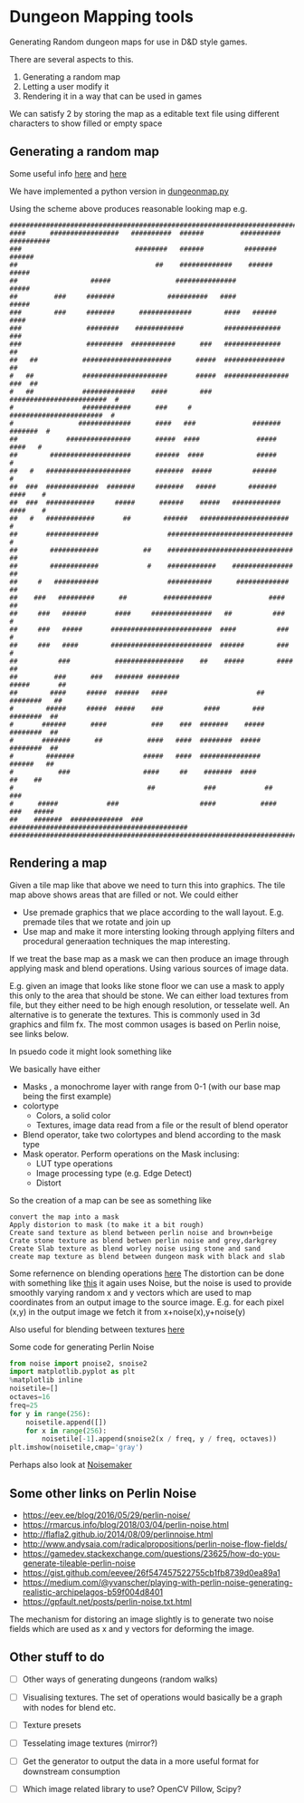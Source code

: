 # Dungeon Mapping tools

Generating Random dungeon maps for use in D&D style games.

There are several aspects to this.
1. Generating a random map
2. Letting a user modify it
3. Rendering it in a way that can be used in games

We can satisfy 2 by storing the map as a editable text file using different characters to show filled or empty space


## Generating a random map

Some useful info [here][1] and [here][2]

We have implemented a python version in [dungeonmap.py](./dungeonmap.py)

Using the scheme above produces reasonable looking map e.g.
```
################################################################################
####      #################   ##########  ######         ##########   ##########
###                            ########   ######          ########        ######
##                                  ##    #############    ######          #####
##                  #####                ###############                   #####
##         ###     #######             ##########   ####                   #####
###        ###     #######      #############        ####   ######          ####
###                ########    ############          ##############          ###
###                #########  ###########      ###   ##############           ##
##   ##           ######################      #####  ###############          ##
#   ##            #####################       #####  ################    ###  ##
#   ##            #############    ####        ###   ########################  #
#                 ############      ###     #         #######################  #
#                #############      ####   ###              #######   #######  #
##            ################      #####  ####              #####      ####   #
##        ####################      ######  ####             #####             #
##   #   #####################      #######  #####          ######             #
##  ###  #############  #######     #######   #####        #######     ####    #
##  ###  ############     #####      ######    #####   ############    ####    #
##   #   ############       ##        ######   ######################          #
##       #############                 ###############################         #
##        ############           ##    ###############################        ##
##        ############            #    ############    ###############        ##
##     #   ###########                 ###########      #############         ##
##    ###   #########      ##         ############              ####          ##
##     ###   ######       ####     ###############   ##          ###           #
##     ###   #####       #########################  ####          ###          #
##     ###   ####        #########################  ######        ###          #
##          ###           #################    ##    #####        ####        ##
##         ###      ###   ####### ########                        #####       ##
##        ####     #####  ######   ####                      ##    ########   ##
#        #####     #####  #####    ###          ####        ###     ########  ##
#       ######      ####           ###    ###  #######    #####     ########  ##
#       #######      ##           ####   ####  ########  #####      ########  ##
#        #######                 #####   ####  ###############       ######   ##
#           ###                  ####     ##    #######  ####           ##    ##
#                                 ##            ###            ##            ###
#      #####            ###                    ####           ####   ###   #####
##    #######  #############  ###   ############################################
################################################################################

```





## Rendering a map

Given a tile map like that above we need to turn this into graphics. The tile map above shows areas that are filled or not.
We could either
- Use premade graphics that we place according to the wall layout. E.g. premade tiles that we rotate and join up
- Use map and make it more intersting looking through applying filters and procedural generaation techniques the map interesting.

If we treat the base map as a mask we can then produce an image through applying mask and blend operations. Using various sources of image data.

E.g. given an image that looks like stone floor we can use a mask to apply this only to the area that should be stone.
We can either load textures from file, but they either need to be high enough resolution, or tesselate well.
An alternative is to generate the textures. This is commonly used in 3d graphics and film fx. The most common usages is based on Perlin noise, see links below.


In psuedo code it might look something like

We basically have either
- Masks , a monochrome layer with range from 0-1 (with our base map being the first example)
- colortype
  - Colors, a solid color
  - Textures, image data read from a file or the result of blend operator
- Blend operator, take two colortypes and blend according to the mask type
- Mask operator. Perform operations on the Mask inclusing:
  - LUT type operations
  - Image processing type (e.g. Edge Detect)
  - Distort

So the creation of a map can be see as something like 
```
convert the map into a mask
Apply distorion to mask (to make it a bit rough)
Create sand texture as blend between perlin noise and brown+beige
Crate stone texture as blend betwen perlin noise and grey,darkgrey
Create Slab texture as blend worley noise using stone and sand
create map texture as blend between dungeon mask with black and slab
```

Some refernence on blending operations [here][6]
The distortion can be done with something like  [this][4] it again uses Noise, but the noise is used to provide smoothly varying random x and y vectors which are used to map coordinates from an output image to the source image.
E.g. for each pixel (x,y) in the output image we fetch it from x+noise(x),y+noise(y)


Also useful for blending between textures [here][5]

Some code for generating Perlin Noise
```Python
from noise import pnoise2, snoise2
import matplotlib.pyplot as plt
%matplotlib inline
noisetile=[]
octaves=16
freq=25
for y in range(256):
    noisetile.append([])
    for x in range(256):
        noisetile[-1].append(snoise2(x / freq, y / freq, octaves))
plt.imshow(noisetile,cmap='gray')
```

Perhaps also look at [Noisemaker][7]


## Some other links on Perlin Noise

- https://eev.ee/blog/2016/05/29/perlin-noise/
- https://rmarcus.info/blog/2018/03/04/perlin-noise.html
- http://flafla2.github.io/2014/08/09/perlinnoise.html
- http://www.andysaia.com/radicalpropositions/perlin-noise-flow-fields/
- https://gamedev.stackexchange.com/questions/23625/how-do-you-generate-tileable-perlin-noise
- https://gist.github.com/eevee/26f547457522755cb1fb8739d0ea89a1
- https://medium.com/@yvanscher/playing-with-perlin-noise-generating-realistic-archipelagos-b59f004d8401
- https://gpfault.net/posts/perlin-noise.txt.html

The mechanism for distoring an image slightly is to generate two noise fields which are used as x and y vectors for deforming the image.

## Other stuff to do

- [ ] Other ways of generating dungeons (random walks)
- [ ] Visualising textures. The set of operations would basically be a graph with nodes for blend etc.
- [ ] Texture presets
- [ ] Tesselating image textures  (mirror?)
- [ ] Get the generator to output the data in a more useful format for downstream consumption
- [ ] Which image related library to use? OpenCV Pillow, Scipy?




[1]: http://roguebasin.roguelikedevelopment.org/index.php?title=Cellular_Automata_Method_for_Generating_Random_Cave-Like_Levels
[2]: https://donjon.bin.sh/code/dungeon/
[3]: https://gpfault.net/posts/perlin-noise.txt.html
[4]: https://observablehq.com/@kerryrodden/image-distortion-with-perlin-noise 
[5]: http://devmag.org.za/2009/04/25/perlin-noise/
[6]: https://note.nkmk.me/en/python-opencv-numpy-alpha-blend-mask/
[7]: https://noisemaker.readthedocs.io/en/latest/